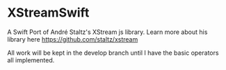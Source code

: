 # XStreamSwift
A Swift Port of André Staltz's XStream js library. Learn more about his library here https://github.com/staltz/xstream

All work will be kept in the develop branch until I have the basic operators all implemented.

